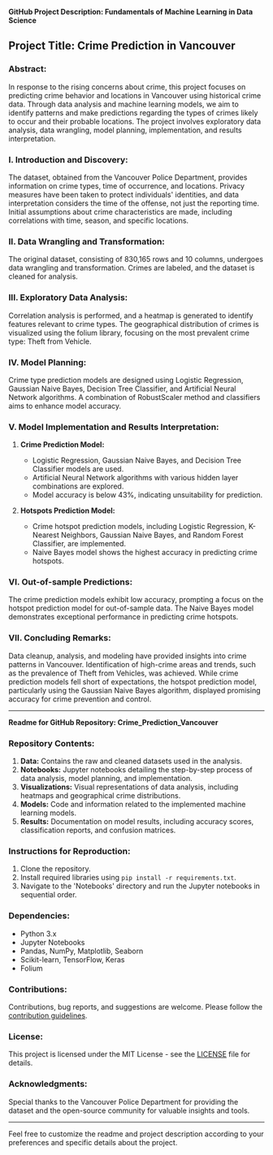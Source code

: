 **GitHub Project Description: Fundamentals of Machine Learning in Data Science**
## Project Title: Crime Prediction in Vancouver

### Abstract:
In response to the rising concerns about crime, this project focuses on predicting crime behavior and locations in Vancouver using historical crime data. Through data analysis and machine learning models, we aim to identify patterns and make predictions regarding the types of crimes likely to occur and their probable locations. The project involves exploratory data analysis, data wrangling, model planning, implementation, and results interpretation.

### I. Introduction and Discovery:
The dataset, obtained from the Vancouver Police Department, provides information on crime types, time of occurrence, and locations. Privacy measures have been taken to protect individuals' identities, and data interpretation considers the time of the offense, not just the reporting time. Initial assumptions about crime characteristics are made, including correlations with time, season, and specific locations.

### II. Data Wrangling and Transformation:
The original dataset, consisting of 830,165 rows and 10 columns, undergoes data wrangling and transformation. Crimes are labeled, and the dataset is cleaned for analysis.

### III. Exploratory Data Analysis:
Correlation analysis is performed, and a heatmap is generated to identify features relevant to crime types. The geographical distribution of crimes is visualized using the folium library, focusing on the most prevalent crime type: Theft from Vehicle.

### IV. Model Planning:
Crime type prediction models are designed using Logistic Regression, Gaussian Naive Bayes, Decision Tree Classifier, and Artificial Neural Network algorithms. A combination of RobustScaler method and classifiers aims to enhance model accuracy.

### V. Model Implementation and Results Interpretation:
1. **Crime Prediction Model:**
   - Logistic Regression, Gaussian Naive Bayes, and Decision Tree Classifier models are used.
   - Artificial Neural Network algorithms with various hidden layer combinations are explored.
   - Model accuracy is below 43%, indicating unsuitability for prediction.

2. **Hotspots Prediction Model:**
   - Crime hotspot prediction models, including Logistic Regression, K-Nearest Neighbors, Gaussian Naive Bayes, and Random Forest Classifier, are implemented.
   - Naive Bayes model shows the highest accuracy in predicting crime hotspots.

### VI. Out-of-sample Predictions:
The crime prediction models exhibit low accuracy, prompting a focus on the hotspot prediction model for out-of-sample data. The Naive Bayes model demonstrates exceptional performance in predicting crime hotspots.

### VII. Concluding Remarks:
Data cleanup, analysis, and modeling have provided insights into crime patterns in Vancouver. Identification of high-crime areas and trends, such as the prevalence of Theft from Vehicles, was achieved. While crime prediction models fell short of expectations, the hotspot prediction model, particularly using the Gaussian Naive Bayes algorithm, displayed promising accuracy for crime prevention and control.

---

**Readme for GitHub Repository: Crime_Prediction_Vancouver**

### Repository Contents:
1. **Data:** Contains the raw and cleaned datasets used in the analysis.
2. **Notebooks:** Jupyter notebooks detailing the step-by-step process of data analysis, model planning, and implementation.
3. **Visualizations:** Visual representations of data analysis, including heatmaps and geographical crime distributions.
4. **Models:** Code and information related to the implemented machine learning models.
5. **Results:** Documentation on model results, including accuracy scores, classification reports, and confusion matrices.

### Instructions for Reproduction:
1. Clone the repository.
2. Install required libraries using `pip install -r requirements.txt`.
3. Navigate to the 'Notebooks' directory and run the Jupyter notebooks in sequential order.

### Dependencies:
- Python 3.x
- Jupyter Notebooks
- Pandas, NumPy, Matplotlib, Seaborn
- Scikit-learn, TensorFlow, Keras
- Folium

### Contributions:
Contributions, bug reports, and suggestions are welcome. Please follow the [contribution guidelines](CONTRIBUTING.md).

### License:
This project is licensed under the MIT License - see the [LICENSE](LICENSE) file for details.

### Acknowledgments:
Special thanks to the Vancouver Police Department for providing the dataset and the open-source community for valuable insights and tools.

---

Feel free to customize the readme and project description according to your preferences and specific details about the project.
